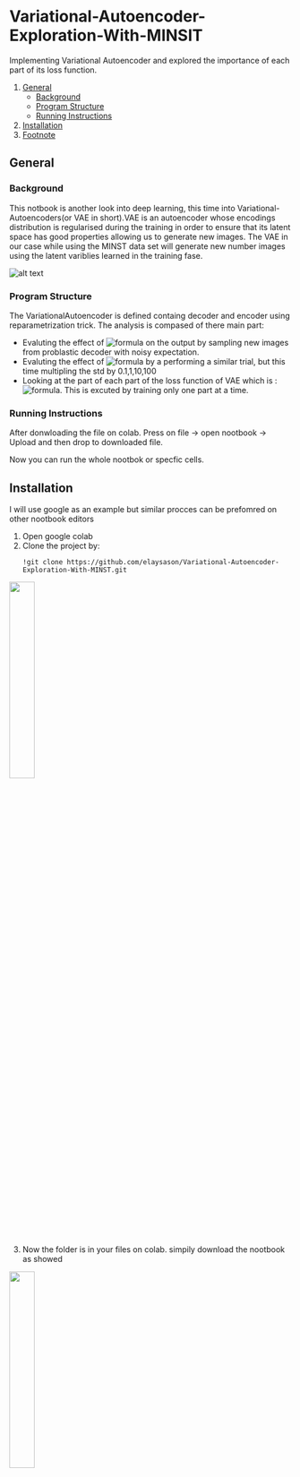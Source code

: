 # Variational-Autoencoder-Exploration-With-MINSIT
Implementing Variational Autoencoder and explored the importance of each part of its loss function. 


1. [General](#General)
    - [Background](#background)
    - [Program Structure](https://github.com/elaysason/Variational-Autoencoder-Exploration-With-MINST/blob/main/README.md#program-structure)
    - [Running Instructions](https://github.com/elaysason/Variational-Autoencoder-Exploration-With-MINST/blob/main/README.md#running-instructions)
2. [Installation](#installation)
3. [Footnote](#footnote)

## General

### Background
This notbook is  another look into deep learning, this time into Variational-Autoencoders(or VAE in short).VAE is an autoencoder whose encodings distribution is regularised during the training in order to ensure that its latent space has good properties allowing us to generate new images. The VAE in our case while using the MINST data set will generate new number images using the latent variblies learned in the training fase.

![alt text](https://i.imgur.com/TA45raG.png)

### Program Structure
The VariationalAutoencoder is defined containg decoder and encoder using reparametrization trick. The analysis is compased of there main part:
* Evaluting the effect of ![formula](https://render.githubusercontent.com/render/math?math=\{\mu}) on the output by sampling new images from problastic decoder with noisy expectation.
* Evaluting the effect of ![formula](https://render.githubusercontent.com/render/math?math=\{\sigma}) by a performing a similar trial, but this time multipling the std by 0.1,1,10,100
* Looking at the part of each part of the loss function of VAE which is : ![formula](https://render.githubusercontent.com/render/math?math=\{\D_{KL}(q_\phi(z|x)||p_\theta(z))-E_z[logp_\theta(x|z)]}). This is excuted by training only one part at a time.

### Running Instructions
After donwloading the file on colab. Press on file -> open nootbook -> Upload and then drop to downloaded file.

Now you can run the whole nootbok or specfic cells.


## Installation
I will use google as an example but similar procces can be prefomred on other nootbook editors
1. Open google colab
2. Clone the project by:
	```
	!git clone https://github.com/elaysason/Variational-Autoencoder-Exploration-With-MINST.git
	```
<img src="https://i.imgur.com/FNPvWFe.png" data-canonical-src="https://gyazo.com/eb5c5741b6a9a16c692170a41a49c858.png" width=30% height=30% />

3. Now the folder is in your files on colab. simpily download the nootbook as showed

<img src="https://i.imgur.com/0FegydE.png" data-canonical-src="https://gyazo.com/eb5c5741b6a9a16c692170a41a49c858.png" width=30% height=30% />

